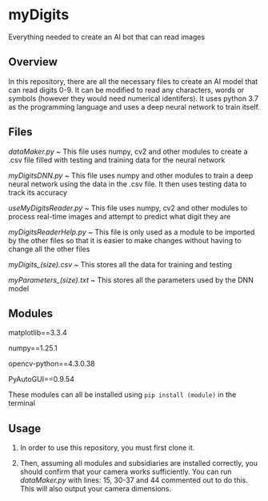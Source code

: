 # myDigits
Everything needed to create an AI bot that can read images

## Overview
In this repository, there are all the necessary files to create an AI model that can read digits 0-9. It can be modified to read any characters, words or symbols (however they would need numerical identifers). It uses python 3.7 as the programming language and uses a deep neural network to train itself.

## Files
*dataMaker.py* ~ This file uses numpy, cv2 and other modules to create a .csv file filled with testing and training data for the neural network

*myDigitsDNN.py* ~ This file uses numpy and other modules to train a deep neural network using the data in the .csv file. It then uses testing data to track its accuracy

*useMyDigitsReader.py* ~ This file uses numpy, cv2 and other modules to process real-time images and attempt to predict what digit they are

*myDigitsReaderHelp.py* ~ This file is only used as a module to be imported by the other files so that it is easier to make changes without having to change all the other files


*myDigits_(size).csv* ~ This stores all the data for training and testing

*myParameters_(size).txt* ~ This stores all the parameters used by the DNN model

## Modules
matplotlib==3.3.4

numpy==1.25.1

opencv-python==4.3.0.38

PyAutoGUI==0.9.54


These modules can all be installed using `pip install (module)` in the terminal

## Usage
1. In order to use this repository, you must first clone it.

1. Then, assuming all modules and subsidiaries are installed correctly, you should confirm that your camera works sufficiently. You can run *dataMaker.py* with lines: 15, 30-37 and 44 commented out to do this. This will also output your camera dimensions.
